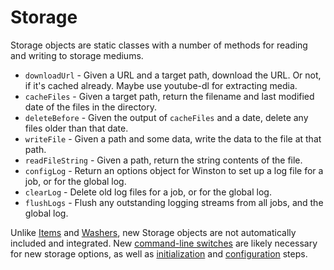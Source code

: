 # Storage

Storage objects are static classes with a number of methods for reading and writing to storage mediums. 

* `downloadUrl` - Given a URL and a target path, download the URL. Or not, if it's cached already. Maybe use youtube-dl for extracting media.
* `cacheFiles` - Given a target path, return the filename and last modified date of the files in the directory.
* `deleteBefore` - Given the output of `cacheFiles` and a date, delete any files older than that date.
* `writeFile` - Given a path and some data, write the data to the file at that path.
* `readFileString` - Given a path, return the string contents of the file.
* `configLog` - Return an options object for Winston to set up a log file for a job, or for the global log.
* `clearLog` - Delete old log files for a job, or for the global log.
* `flushLogs` - Flush any outstanding logging streams from all jobs, and the global log.

Unlike [Items](https://github.com/endquote/laundry/blob/master/items/README.md) and [Washers](https://github.com/endquote/laundry/blob/master/washers/README.md), new Storage objects are not automatically included and integrated. New [command-line switches](https://github.com/endquote/laundry/blob/master/index.js#L21) are likely necessary for new storage options, as well as [initialization](https://github.com/endquote/laundry/blob/master/storage.js#L7) and [configuration](https://github.com/endquote/laundry/blob/master/index.js#L149) steps.
